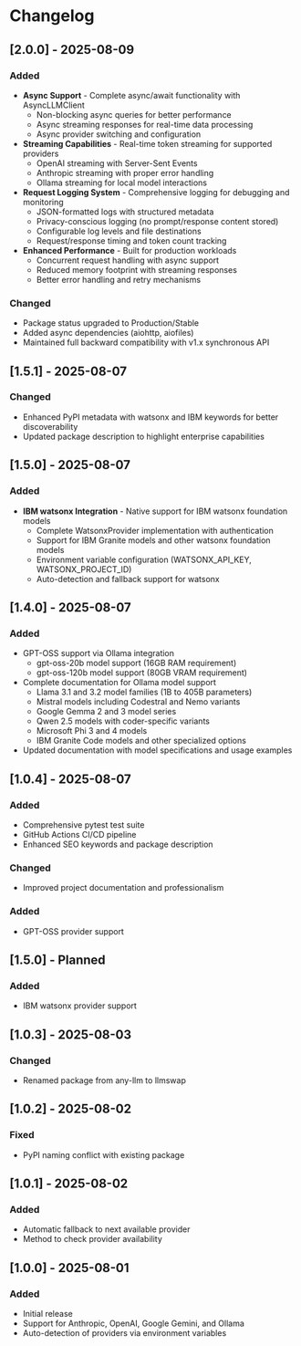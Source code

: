 # Changelog

## [2.0.0] - 2025-08-09
### Added
- **Async Support** - Complete async/await functionality with AsyncLLMClient
  - Non-blocking async queries for better performance
  - Async streaming responses for real-time data processing
  - Async provider switching and configuration
- **Streaming Capabilities** - Real-time token streaming for supported providers
  - OpenAI streaming with Server-Sent Events
  - Anthropic streaming with proper error handling
  - Ollama streaming for local model interactions
- **Request Logging System** - Comprehensive logging for debugging and monitoring
  - JSON-formatted logs with structured metadata
  - Privacy-conscious logging (no prompt/response content stored)
  - Configurable log levels and file destinations
  - Request/response timing and token count tracking
- **Enhanced Performance** - Built for production workloads
  - Concurrent request handling with async support
  - Reduced memory footprint with streaming responses
  - Better error handling and retry mechanisms

### Changed
- Package status upgraded to Production/Stable
- Added async dependencies (aiohttp, aiofiles)
- Maintained full backward compatibility with v1.x synchronous API

## [1.5.1] - 2025-08-07
### Changed
- Enhanced PyPI metadata with watsonx and IBM keywords for better discoverability
- Updated package description to highlight enterprise capabilities

## [1.5.0] - 2025-08-07
### Added
- **IBM watsonx Integration** - Native support for IBM watsonx foundation models
  - Complete WatsonxProvider implementation with authentication
  - Support for IBM Granite models and other watsonx foundation models
  - Environment variable configuration (WATSONX_API_KEY, WATSONX_PROJECT_ID)
  - Auto-detection and fallback support for watsonx

## [1.4.0] - 2025-08-07
### Added
- GPT-OSS support via Ollama integration
  - gpt-oss-20b model support (16GB RAM requirement)
  - gpt-oss-120b model support (80GB VRAM requirement)
- Complete documentation for Ollama model support
  - Llama 3.1 and 3.2 model families (1B to 405B parameters)
  - Mistral models including Codestral and Nemo variants
  - Google Gemma 2 and 3 model series
  - Qwen 2.5 models with coder-specific variants
  - Microsoft Phi 3 and 4 models
  - IBM Granite Code models and other specialized options
- Updated documentation with model specifications and usage examples

## [1.0.4] - 2025-08-07
### Added
- Comprehensive pytest test suite
- GitHub Actions CI/CD pipeline
- Enhanced SEO keywords and package description
### Changed
- Improved project documentation and professionalism
### Added
- GPT-OSS provider support

## [1.5.0] - Planned  
### Added
- IBM watsonx provider support

## [1.0.3] - 2025-08-03
### Changed
- Renamed package from any-llm to llmswap

## [1.0.2] - 2025-08-02
### Fixed
- PyPI naming conflict with existing package

## [1.0.1] - 2025-08-02
### Added
- Automatic fallback to next available provider
- Method to check provider availability

## [1.0.0] - 2025-08-01
### Added
- Initial release
- Support for Anthropic, OpenAI, Google Gemini, and Ollama
- Auto-detection of providers via environment variables